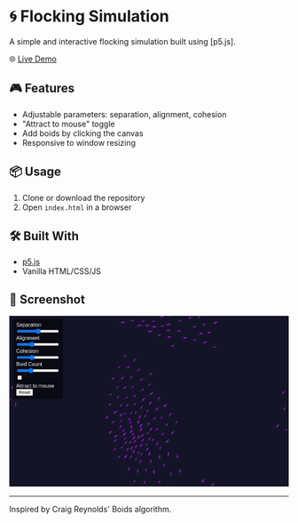 # 🌀 Flocking Simulation

A simple and interactive flocking simulation built using [p5.js].

🌐 [Live Demo](https://0x1e9307.github.io/Boids-algorithm-demonstration/)

## 🎮 Features

- Adjustable parameters: separation, alignment, cohesion
- "Attract to mouse" toggle
- Add boids by clicking the canvas
- Responsive to window resizing

## 📦 Usage

1. Clone or download the repository
2. Open `index.html` in a browser

## 🛠 Built With

- [p5.js](https://p5js.org/)
- Vanilla HTML/CSS/JS

## 📸 Screenshot

![screenshot](boids.png)

---

Inspired by Craig Reynolds' Boids algorithm.

